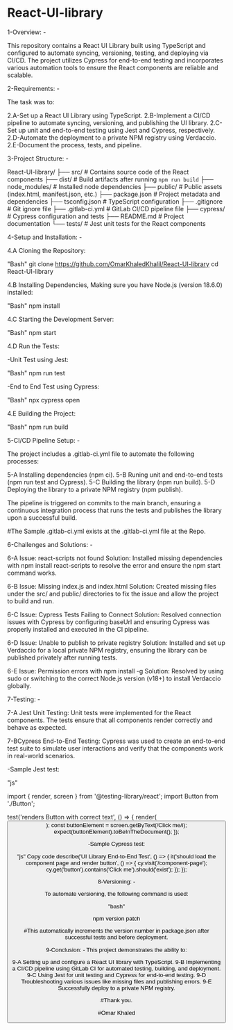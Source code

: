 # React-UI-library
1-Overview: -

This repository contains a React UI Library built using TypeScript and configured to automate syncing, versioning, testing, and deploying via CI/CD. The project utilizes Cypress for end-to-end testing and incorporates various automation tools to ensure the React components are reliable and scalable.


2-Requirements: -

The task was to:

2.A-Set up a React UI Library using TypeScript.
2.B-Implement a CI/CD pipeline to automate syncing, versioning, and publishing the UI library.
2.C-Set up unit and end-to-end testing using Jest and Cypress, respectively.
2.D-Automate the deployment to a private NPM registry using Verdaccio.
2.E-Document the process, tests, and pipeline.


3-Project Structure: -

React-UI-library/
├── src/                # Contains source code of the React components
├── dist/               # Build artifacts after running `npm run build`
├── node_modules/       # Installed node dependencies
├── public/             # Public assets (index.html, manifest.json, etc.)
├── package.json        # Project metadata and dependencies
├── tsconfig.json       # TypeScript configuration
├── .gitignore          # Git ignore file
├── .gitlab-ci.yml      # GitLab CI/CD pipeline file
├── cypress/            # Cypress configuration and tests
├── README.md           # Project documentation
└── tests/              # Jest unit tests for the React components

4-Setup and Installation: -

4.A Cloning the Repository:

"Bash"
git clone https://github.com/OmarKhaledKhalil/React-UI-library
cd React-UI-library


4.B Installing Dependencies, Making sure you have Node.js (version 18.6.0) installed:

"Bash"
npm install

4.C Starting the Development Server:

"Bash"
npm start


4.D Run the Tests:

-Unit Test using Jest:

"Bash"
npm run test


-End to End Test using Cypress:

"Bash"
npx cypress open


4.E Building the Project:

"Bash"
npm run build

5-CI/CD Pipeline Setup: -

The project includes a .gitlab-ci.yml file to automate the following processes:

5-A Installing dependencies (npm ci).
5-B Runing unit and end-to-end tests (npm run test and Cypress).
5-C Building the library (npm run build).
5-D Deploying the library to a private NPM registry (npm publish).

The pipeline is triggered on commits to the main branch, ensuring a continuous integration process that runs the tests and publishes the library upon a successful build.

#The Sample .gitlab-ci.yml exists at the .gitlab-ci.yml file at the Repo.


6-Challenges and Solutions: -

6-A Issue: react-scripts not found
Solution: Installed missing dependencies with npm install react-scripts to resolve the error and ensure the npm start command works.

6-B Issue: Missing index.js and index.html
Solution: Created missing files under the src/ and public/ directories to fix the issue and allow the project to build and run.

6-C Issue: Cypress Tests Failing to Connect
Solution: Resolved connection issues with Cypress by configuring baseUrl and ensuring Cypress was properly installed and executed in the CI pipeline.

6-D Issue: Unable to publish to private registry
Solution: Installed and set up Verdaccio for a local private NPM registry, ensuring the library can be published privately after running tests.

6-E Issue: Permission errors with npm install -g
Solution: Resolved by using sudo or switching to the correct Node.js version (v18+) to install Verdaccio globally.



7-Testing: -

7-A Jest Unit Testing:
Unit tests were implemented for the React components. The tests ensure that all components render correctly and behave as expected.

7-BCypress End-to-End Testing:
Cypress was used to create an end-to-end test suite to simulate user interactions and verify that the components work in real-world scenarios.

-Sample Jest test:

"js"

import { render, screen } from '@testing-library/react';
import Button from './Button';

test('renders Button with correct text', () => {
  render(<Button text="Click me" />);
  const buttonElement = screen.getByText(/Click me/i);
  expect(buttonElement).toBeInTheDocument();
});

-Sample Cypress test:

"js"
Copy code
describe('UI Library End-to-End Test', () => {
  it('should load the component page and render button', () => {
    cy.visit('/component-page');
    cy.get('button').contains('Click me').should('exist');
  });
});


8-Versioning: -

To automate versioning, the following command is used:

"bash"

npm version patch

#This automatically increments the version number in package.json after successful tests and before deployment.


9-Conclusion: -
This project demonstrates the ability to:

9-A Setting up and configure a React UI library with TypeScript.
9-B Implementing a CI/CD pipeline using GitLab CI for automated testing, building, and deployment.
9-C Using Jest for unit testing and Cypress for end-to-end testing.
9-D Troubleshooting various issues like missing files and publishing errors.
9-E Successfully deploy to a private NPM registry.


#Thank you.

#Omar Khaled
